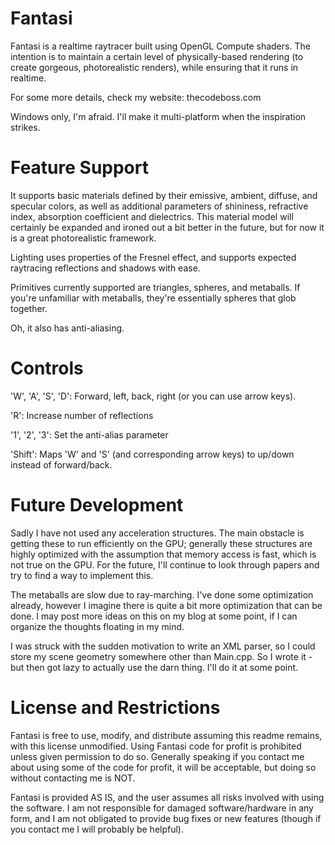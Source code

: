 Fantasi
=======

Fantasi is a realtime raytracer built using OpenGL Compute shaders.  The intention is 
to maintain a certain level of physically-based rendering (to create gorgeous, 
photorealistic renders), while ensuring that it runs in realtime.

For some more details, check my website: thecodeboss.com

Windows only, I'm afraid.  I'll make it multi-platform when the inspiration strikes.

Feature Support
===============

It supports basic materials defined by their emissive, ambient, diffuse, and specular
colors, as well as additional parameters of shininess, refractive index, absorption
coefficient and dielectrics.  This material model will certainly be expanded and ironed
out a bit better in the future, but for now it is a great photorealistic framework.

Lighting uses properties of the Fresnel effect, and supports expected raytracing
reflections and shadows with ease.

Primitives currently supported are triangles, spheres, and metaballs.  If you're
unfamiliar with metaballs, they're essentially spheres that glob together.

Oh, it also has anti-aliasing.

Controls
========

'W', 'A', 'S', 'D': Forward, left, back, right (or you can use arrow keys).

'R': Increase number of reflections

'1', '2', '3': Set the anti-alias parameter

'Shift': Maps 'W' and 'S' (and corresponding arrow keys) to up/down instead of forward/back.

Future Development
==================

Sadly I have not used any acceleration structures.  The main obstacle is getting these
to run efficiently on the GPU; generally these structures are highly optimized with the
assumption that memory access is fast, which is not true on the GPU.  For the future,
I'll continue to look through papers and try to find a way to implement this.

The metaballs are slow due to ray-marching.  I've done some optimization already, however
I imagine there is quite a bit more optimization that can be done.  I may post more ideas
on this on my blog at some point, if I can organize the thoughts floating in my mind.

I was struck with the sudden motivation to write an XML parser, so I could store my scene
geometry somewhere other than Main.cpp.  So I wrote it - but then got lazy to actually
use the darn thing.  I'll do it at some point.

License and Restrictions
========================

Fantasi is free to use, modify, and distribute assuming this readme remains, with this
license unmodified.  Using Fantasi code for profit is prohibited unless given permission
to do so.  Generally speaking if you contact me about using some of the code for profit,
it will be acceptable, but doing so without contacting me is NOT.

Fantasi is provided AS IS, and the user assumes all risks involved with using the software.
I am not responsible for damaged software/hardware in any form, and I am not obligated to
provide bug fixes or new features (though if you contact me I will probably be helpful).

